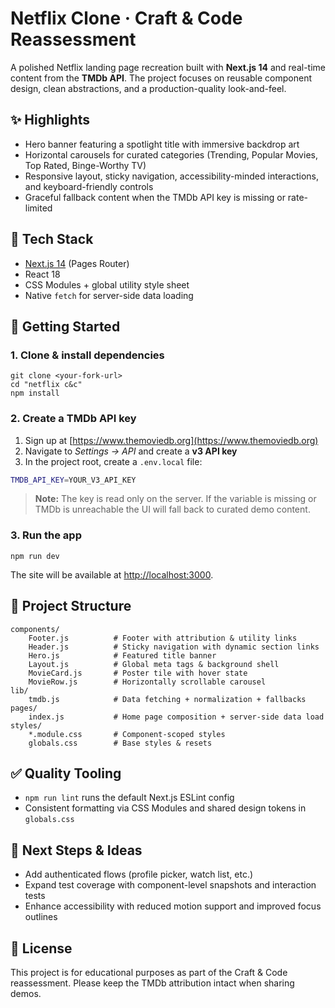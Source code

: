 # Netflix Clone · Craft & Code Reassessment

A polished Netflix landing page recreation built with **Next.js 14** and real-time content from the **TMDb API**. The project focuses on reusable component design, clean abstractions, and a production-quality look-and-feel.

## ✨ Highlights
- Hero banner featuring a spotlight title with immersive backdrop art
- Horizontal carousels for curated categories (Trending, Popular Movies, Top Rated, Binge-Worthy TV)
- Responsive layout, sticky navigation, accessibility-minded interactions, and keyboard-friendly controls
- Graceful fallback content when the TMDb API key is missing or rate-limited

## 🧱 Tech Stack
- [Next.js 14](https://nextjs.org/) (Pages Router)
- React 18
- CSS Modules + global utility style sheet
- Native `fetch` for server-side data loading

## 🚀 Getting Started

### 1. Clone & install dependencies
```pwsh
git clone <your-fork-url>
cd "netflix c&c"
npm install
```

### 2. Create a TMDb API key
1. Sign up at [https://www.themoviedb.org](https://www.themoviedb.org)
2. Navigate to *Settings → API* and create a **v3 API key**
3. In the project root, create a `.env.local` file:

```bash
TMDB_API_KEY=YOUR_V3_API_KEY
```

> **Note:** The key is read only on the server. If the variable is missing or TMDb is unreachable the UI will fall back to curated demo content.

### 3. Run the app
```pwsh
npm run dev
```

The site will be available at [http://localhost:3000](http://localhost:3000).

## 🧭 Project Structure

```
components/
	Footer.js          # Footer with attribution & utility links
	Header.js          # Sticky navigation with dynamic section links
	Hero.js            # Featured title banner
	Layout.js          # Global meta tags & background shell
	MovieCard.js       # Poster tile with hover state
	MovieRow.js        # Horizontally scrollable carousel
lib/
	tmdb.js            # Data fetching + normalization + fallbacks
pages/
	index.js           # Home page composition + server-side data load
styles/
	*.module.css       # Component-scoped styles
	globals.css        # Base styles & resets
```

## ✅ Quality Tooling
- `npm run lint` runs the default Next.js ESLint config
- Consistent formatting via CSS Modules and shared design tokens in `globals.css`

## 🧪 Next Steps & Ideas
- Add authenticated flows (profile picker, watch list, etc.)
- Expand test coverage with component-level snapshots and interaction tests
- Enhance accessibility with reduced motion support and improved focus outlines

## 📄 License
This project is for educational purposes as part of the Craft & Code reassessment. Please keep the TMDb attribution intact when sharing demos.
